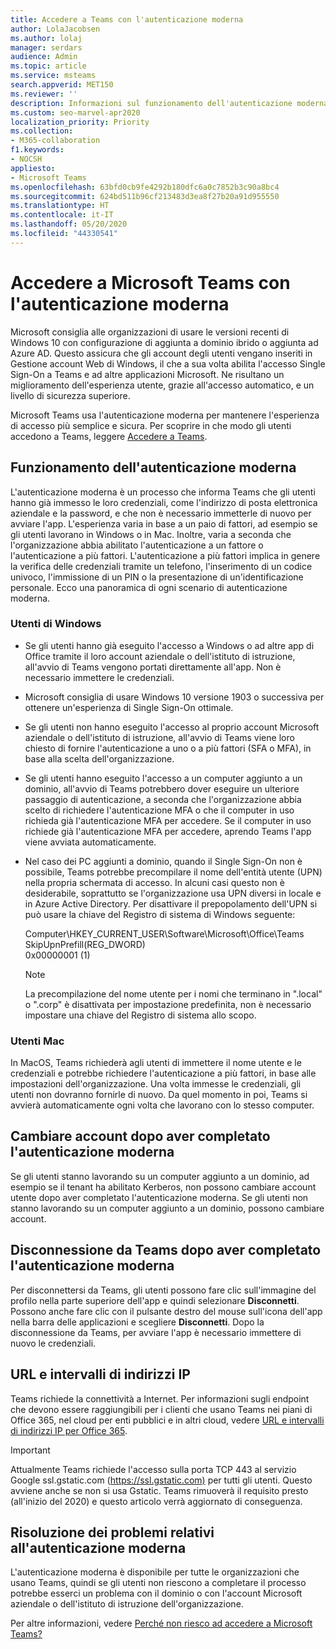 ```yaml
---
title: Accedere a Teams con l'autenticazione moderna
author: LolaJacobsen
ms.author: lolaj
manager: serdars
audience: Admin
ms.topic: article
ms.service: msteams
search.appverid: MET150
ms.reviewer: ''
description: Informazioni sul funzionamento dell'autenticazione moderna, su come cambiare account e come risolvere i problemi relativi all'autenticazione moderna. Include il metodo per indicare a Teams di ignorare il precompilamento del nome dell'utente (UPN) al momento dell'accesso.
ms.custom: seo-marvel-apr2020
localization_priority: Priority
ms.collection:
- M365-collaboration
f1.keywords:
- NOCSH
appliesto:
- Microsoft Teams
ms.openlocfilehash: 63bfd0cb9fe4292b180dfc6a0c7852b3c90a8bc4
ms.sourcegitcommit: 624bd511b96cf213483d3ea8f27b20a91d955550
ms.translationtype: HT
ms.contentlocale: it-IT
ms.lasthandoff: 05/20/2020
ms.locfileid: "44330541"
---
```

<a name="sign-in-to-microsoft-teams-using-modern-authentication"></a>Accedere a Microsoft Teams con l'autenticazione moderna
==========================

Microsoft consiglia alle organizzazioni di usare le versioni recenti di Windows 10 con configurazione di aggiunta a dominio ibrido o aggiunta ad Azure AD. Questo assicura che gli account degli utenti vengano inseriti in Gestione account Web di Windows, il che a sua volta abilita l'accesso Single Sign-On a Teams e ad altre applicazioni Microsoft. Ne risultano un miglioramento dell'esperienza utente, grazie all'accesso automatico, e un livello di sicurezza superiore.

Microsoft Teams usa l'autenticazione moderna per mantenere l'esperienza di accesso più semplice e sicura. Per scoprire in che modo gli utenti accedono a Teams, leggere [Accedere a Teams](https://support.office.com/article/sign-in-to-teams-ea4b1443-d11b-4791-8ae1-9977e7723055).

## <a name="how-modern-authentication-works"></a>Funzionamento dell'autenticazione moderna

L'autenticazione moderna è un processo che informa Teams che gli utenti hanno già immesso le loro credenziali, come l'indirizzo di posta elettronica aziendale e la password, e che non è necessario immetterle di nuovo per avviare l'app. L'esperienza varia in base a un paio di fattori, ad esempio se gli utenti lavorano in Windows o in Mac. Inoltre, varia a seconda che l'organizzazione abbia abilitato l'autenticazione a un fattore o l'autenticazione a più fattori. L'autenticazione a più fattori implica in genere la verifica delle credenziali tramite un telefono, l'inserimento di un codice univoco, l'immissione di un PIN o la presentazione di un'identificazione personale. Ecco una panoramica di ogni scenario di autenticazione moderna.

### <a name="windows-users"></a>Utenti di Windows

- Se gli utenti hanno già eseguito l'accesso a Windows o ad altre app di Office tramite il loro account aziendale o dell'istituto di istruzione, all'avvio di Teams vengono portati direttamente all'app. Non è necessario immettere le credenziali.

- Microsoft consiglia di usare Windows 10 versione 1903 o successiva per ottenere un'esperienza di Single Sign-On ottimale.

- Se gli utenti non hanno eseguito l'accesso al proprio account Microsoft aziendale o dell'istituto di istruzione, all'avvio di Teams viene loro chiesto di fornire l'autenticazione a uno o a più fattori (SFA o MFA), in base alla scelta dell'organizzazione.

- Se gli utenti hanno eseguito l'accesso a un computer aggiunto a un dominio, all'avvio di Teams potrebbero dover eseguire un ulteriore passaggio di autenticazione, a seconda che l'organizzazione abbia scelto di richiedere l'autenticazione MFA o che il computer in uso richieda già l'autenticazione MFA per accedere. Se il computer in uso richiede già l'autenticazione MFA per accedere, aprendo Teams l'app viene avviata automaticamente.

- Nel caso dei PC aggiunti a dominio, quando il Single Sign-On non è possibile, Teams potrebbe precompilare il nome dell'entità utente (UPN) nella propria schermata di accesso. In alcuni casi questo non è desiderabile, soprattutto se l'organizzazione usa UPN diversi in locale e in Azure Active Directory. Per disattivare il prepopolamento dell'UPN si può usare la chiave del Registro di sistema di Windows seguente:

  Computer\HKEY_CURRENT_USER\Software\Microsoft\Office\Teams<br/>
  SkipUpnPrefill(REG_DWORD)<br/>
  0x00000001 (1)

    > [!NOTE]
    > La precompilazione del nome utente per i nomi che terminano in ".local" o ".corp" è disattivata per impostazione predefinita, non è necessario impostare una chiave del Registro di sistema allo scopo.


### <a name="mac-users"></a>Utenti Mac

In MacOS, Teams richiederà agli utenti di immettere il nome utente e le credenziali e potrebbe richiedere l'autenticazione a più fattori, in base alle impostazioni dell'organizzazione. Una volta immesse le credenziali, gli utenti non dovranno fornirle di nuovo. Da quel momento in poi, Teams si avvierà automaticamente ogni volta che lavorano con lo stesso computer.

## <a name="switching-accounts-after-completing-modern-authentication"></a>Cambiare account dopo aver completato l'autenticazione moderna

Se gli utenti stanno lavorando su un computer aggiunto a un dominio, ad esempio se il tenant ha abilitato Kerberos, non possono cambiare account utente dopo aver completato l'autenticazione moderna. Se gli utenti non stanno lavorando su un computer aggiunto a un dominio, possono cambiare account.

## <a name="signing-out-of-teams-after-completing-modern-authentication"></a>Disconnessione da Teams dopo aver completato l'autenticazione moderna

Per disconnettersi da Teams, gli utenti possono fare clic sull'immagine del profilo nella parte superiore dell'app e quindi selezionare **Disconnetti**. Possono anche fare clic con il pulsante destro del mouse sull'icona dell'app nella barra delle applicazioni e scegliere **Disconnetti**. Dopo la disconnessione da Teams, per avviare l'app è necessario immettere di nuovo le credenziali.

## <a name="urls-and-ip-address-ranges"></a>URL e intervalli di indirizzi IP

Teams richiede la connettività a Internet. Per informazioni sugli endpoint che devono essere raggiungibili per i clienti che usano Teams nei piani di Office 365, nel cloud per enti pubblici e in altri cloud, vedere [URL e intervalli di indirizzi IP per Office 365](https://docs.microsoft.com/office365/enterprise/urls-and-ip-address-ranges).

> [!IMPORTANT]
> Attualmente Teams richiede l'accesso sulla porta TCP 443 al servizio Google ssl.gstatic.com (<https://ssl.gstatic.com)> per tutti gli utenti. Questo avviene anche se non si usa Gstatic. Teams rimuoverà il requisito presto (all'inizio del 2020) e questo articolo verrà aggiornato di conseguenza.

## <a name="troubleshooting-modern-authentication"></a>Risoluzione dei problemi relativi all'autenticazione moderna

L'autenticazione moderna è disponibile per tutte le organizzazioni che usano Teams, quindi se gli utenti non riescono a completare il processo potrebbe esserci un problema con il dominio o con l'account Microsoft aziendale o dell'istituto di istruzione dell'organizzazione.

Per altre informazioni, vedere [Perché non riesco ad accedere a Microsoft Teams?](https://support.office.com/article/why-am-i-having-trouble-signing-in-to-microsoft-teams-a02f683b-61a3-4008-9447-ee60c5593b0f)
